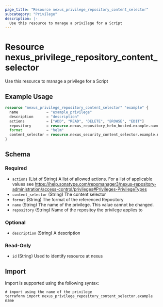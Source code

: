 ```yaml
---
page_title: "Resource nexus_privilege_repository_content_selector"
subcategory: "Privilege"
description: |-
  Use this resource to manage a privilege for a Script
---
```

# Resource nexus_privilege_repository_content_selector
Use this resource to manage a privilege for a Script
## Example Usage
```terraform
resource "nexus_privilege_repository_content_selector" "example" {
  name             = "example_privilege"
  description      = "description"
  actions          = ["ADD", "READ", "DELETE", "BROWSE", "EDIT"]
  repository       = resource.nexus_repository_helm_hosted.example.name
  format           = "helm"
  content_selector = resource.nexus_security_content_selector.example.name
}
```
<!-- schema generated by tfplugindocs -->
## Schema

### Required

- `actions` (List of String) A list of allowed actions. For a list of applicable values see https://help.sonatype.com/repomanager3/nexus-repository-administration/access-control/privileges#Privileges-PrivilegeTypes
- `content_selector` (String) The content selector
- `format` (String) The format of the referenced Repository
- `name` (String) The name of the privilege. This value cannot be changed.
- `repository` (String) Name of the repositoy the privilege applies to

### Optional

- `description` (String) A description

### Read-Only

- `id` (String) Used to identify resource at nexus
## Import
Import is supported using the following syntax:
```shell
# import using the name of the privilege
terraform import nexus_privilege_repository_content_selector.example name
```
